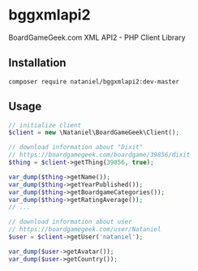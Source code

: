 # bggxmlapi2
BoardGameGeek.com XML API2 - PHP Client Library

## Installation
```
composer require nataniel/bggxmlapi2:dev-master
```

## Usage
```php
// initialize client
$client = new \Nataniel\BoardGameGeek\Client();

// download information about "Dixit"
// https://boardgamegeek.com/boardgame/39856/dixit
$thing = $client->getThing(39856, true);

var_dump($thing->getName());
var_dump($thing->getYearPublished());
var_dump($thing->getBoardgameCategories());
var_dump($thing->getRatingAverage());
// ...

// download information about user
// https://boardgamegeek.com/user/Nataniel
$user = $client->getUser('nataniel');

var_dump($user->getAvatar());
var_dump($user->getCountry());
```
